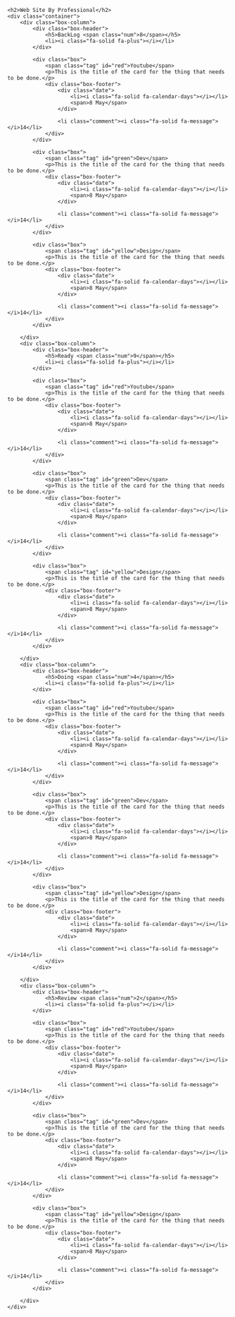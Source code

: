 <!DOCTYPE html>
<html lang="en">

<head>
    <meta charset="UTF-8">
    <meta http-equiv="X-UA-Compatible" content="IE=edge">
    <meta name="viewport" content="width=device-width, initial-scale=1.0">
    <link rel="stylesheet" href="https://cdnjs.cloudflare.com/ajax/libs/font-awesome/6.4.0/css/all.min.css">
    <link rel="stylesheet" href="style.css">
    <title>New WebSite | Professional Web Programs </title>
</head>

<body>

    <h2>Web Site By Professional</h2>
    <div class="container">
        <div class="box-column">
            <div class="box-header">
                <h5>BackLog <span class="num">8</span></h5>
                <li><i class="fa-solid fa-plus"></i></li>
            </div>

            <div class="box">
                <span class="tag" id="red">Youtube</span>
                <p>This is the title of the card for the thing that needs to be done.</p>
                <div class="box-footer">
                    <div class="date">
                        <li><i class="fa-solid fa-calendar-days"></i></li>
                        <span>8 May</span>
                    </div>

                    <li class="comment"><i class="fa-solid fa-message"></i>14</li>
                </div>
            </div>

            <div class="box">
                <span class="tag" id="green">Dev</span>
                <p>This is the title of the card for the thing that needs to be done.</p>
                <div class="box-footer">
                    <div class="date">
                        <li><i class="fa-solid fa-calendar-days"></i></li>
                        <span>8 May</span>
                    </div>

                    <li class="comment"><i class="fa-solid fa-message"></i>14</li>
                </div>
            </div>

            <div class="box">
                <span class="tag" id="yellow">Design</span>
                <p>This is the title of the card for the thing that needs to be done.</p>
                <div class="box-footer">
                    <div class="date">
                        <li><i class="fa-solid fa-calendar-days"></i></li>
                        <span>8 May</span>
                    </div>

                    <li class="comment"><i class="fa-solid fa-message"></i>14</li>
                </div>
            </div>

        </div>
        <div class="box-column">
            <div class="box-header">
                <h5>Ready <span class="num">9</span></h5>
                <li><i class="fa-solid fa-plus"></i></li>
            </div>

            <div class="box">
                <span class="tag" id="red">Youtube</span>
                <p>This is the title of the card for the thing that needs to be done.</p>
                <div class="box-footer">
                    <div class="date">
                        <li><i class="fa-solid fa-calendar-days"></i></li>
                        <span>8 May</span>
                    </div>

                    <li class="comment"><i class="fa-solid fa-message"></i>14</li>
                </div>
            </div>

            <div class="box">
                <span class="tag" id="green">Dev</span>
                <p>This is the title of the card for the thing that needs to be done.</p>
                <div class="box-footer">
                    <div class="date">
                        <li><i class="fa-solid fa-calendar-days"></i></li>
                        <span>8 May</span>
                    </div>

                    <li class="comment"><i class="fa-solid fa-message"></i>14</li>
                </div>
            </div>

            <div class="box">
                <span class="tag" id="yellow">Design</span>
                <p>This is the title of the card for the thing that needs to be done.</p>
                <div class="box-footer">
                    <div class="date">
                        <li><i class="fa-solid fa-calendar-days"></i></li>
                        <span>8 May</span>
                    </div>

                    <li class="comment"><i class="fa-solid fa-message"></i>14</li>
                </div>
            </div>

        </div>
        <div class="box-column">
            <div class="box-header">
                <h5>Doing <span class="num">4</span></h5>
                <li><i class="fa-solid fa-plus"></i></li>
            </div>

            <div class="box">
                <span class="tag" id="red">Youtube</span>
                <p>This is the title of the card for the thing that needs to be done.</p>
                <div class="box-footer">
                    <div class="date">
                        <li><i class="fa-solid fa-calendar-days"></i></li>
                        <span>8 May</span>
                    </div>

                    <li class="comment"><i class="fa-solid fa-message"></i>14</li>
                </div>
            </div>

            <div class="box">
                <span class="tag" id="green">Dev</span>
                <p>This is the title of the card for the thing that needs to be done.</p>
                <div class="box-footer">
                    <div class="date">
                        <li><i class="fa-solid fa-calendar-days"></i></li>
                        <span>8 May</span>
                    </div>

                    <li class="comment"><i class="fa-solid fa-message"></i>14</li>
                </div>
            </div>

            <div class="box">
                <span class="tag" id="yellow">Design</span>
                <p>This is the title of the card for the thing that needs to be done.</p>
                <div class="box-footer">
                    <div class="date">
                        <li><i class="fa-solid fa-calendar-days"></i></li>
                        <span>8 May</span>
                    </div>

                    <li class="comment"><i class="fa-solid fa-message"></i>14</li>
                </div>
            </div>

        </div>
        <div class="box-column">
            <div class="box-header">
                <h5>Review <span class="num">2</span></h5>
                <li><i class="fa-solid fa-plus"></i></li>
            </div>

            <div class="box">
                <span class="tag" id="red">Youtube</span>
                <p>This is the title of the card for the thing that needs to be done.</p>
                <div class="box-footer">
                    <div class="date">
                        <li><i class="fa-solid fa-calendar-days"></i></li>
                        <span>8 May</span>
                    </div>

                    <li class="comment"><i class="fa-solid fa-message"></i>14</li>
                </div>
            </div>

            <div class="box">
                <span class="tag" id="green">Dev</span>
                <p>This is the title of the card for the thing that needs to be done.</p>
                <div class="box-footer">
                    <div class="date">
                        <li><i class="fa-solid fa-calendar-days"></i></li>
                        <span>8 May</span>
                    </div>

                    <li class="comment"><i class="fa-solid fa-message"></i>14</li>
                </div>
            </div>

            <div class="box">
                <span class="tag" id="yellow">Design</span>
                <p>This is the title of the card for the thing that needs to be done.</p>
                <div class="box-footer">
                    <div class="date">
                        <li><i class="fa-solid fa-calendar-days"></i></li>
                        <span>8 May</span>
                    </div>

                    <li class="comment"><i class="fa-solid fa-message"></i>14</li>
                </div>
            </div>

        </div>
    </div>



</body>

</html>
